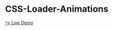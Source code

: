 # CSS-Loader-Animations

<a href = "https://issakass.github.io/CSS-Loader-Animations/">↪ Live Demo</a>
